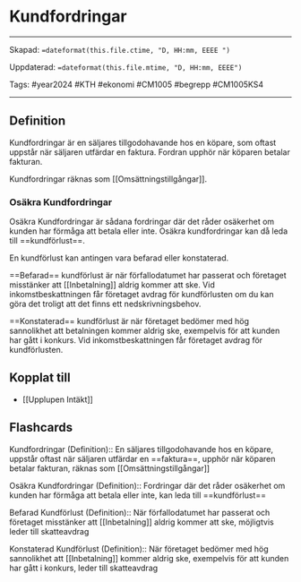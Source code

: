 # Kundfordringar

---

Skapad: `=dateformat(this.file.ctime, "D, HH:mm, EEEE ")`

Uppdaterad: `=dateformat(this.file.mtime, "D, HH:mm, EEEE")`

Tags: #year2024 #KTH #ekonomi #CM1005 #begrepp #CM1005KS4

---

## Definition

Kundfordringar är en säljares tillgodohavande hos en köpare, som oftast uppstår när säljaren utfärdar en faktura. Fordran upphör när köparen betalar fakturan.

Kundfordringar räknas som [[Omsättningstillgångar]].

### Osäkra Kundfordringar

Osäkra Kundfordringar är sådana fordringar där det råder osäkerhet om kunden har förmåga att betala eller inte. Osäkra kundfordringar kan då leda till ==kundförlust==.

En kundförlust kan antingen vara befarad eller konstaterad.

==Befarad== kundförlust är när förfallodatumet har passerat och företaget misstänker att [[Inbetalning]] aldrig kommer att ske. Vid inkomstbeskattningen får företaget avdrag för kundförlusten om du kan göra det troligt att det finns ett nedskrivningsbehov.

==Konstaterad== kundförlust är när företaget bedömer med hög sannolikhet att betalningen kommer aldrig ske, exempelvis för att kunden har gått i konkurs. Vid inkomstbeskattningen får företaget avdrag för kundförlusten.

## Kopplat till

- [[Upplupen Intäkt]]

## Flashcards

Kundfordringar (Definition):: En säljares tillgodohavande hos en köpare, uppstår oftast när säljaren utfärdar en ==faktura==, upphör när köparen betalar fakturan, räknas som [[Omsättningstillgångar]]
<!--SR:!2024-03-08,4,212!2024-03-21,16,292-->

Osäkra Kundfordringar (Definition):: Fordringar där det råder osäkerhet om kunden har förmåga att betala eller inte, kan leda till ==kundförlust==
<!--SR:!2024-03-11,8,250!2024-03-17,13,292-->

Befarad Kundförlust (Definition):: När förfallodatumet har passerat och företaget misstänker att [[Inbetalning]] aldrig kommer att ske, möjligtvis leder till skatteavdrag
<!--SR:!2024-03-10,6,232!2024-03-18,14,290-->

Konstaterad Kundförlust (Definition):: När företaget bedömer med hög sannolikhet att [[Inbetalning]] kommer aldrig ske, exempelvis för att kunden har gått i konkurs, leder till skatteavdrag
<!--SR:!2024-03-12,7,252!2024-03-21,17,292-->
